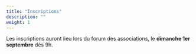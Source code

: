 ```yaml
---
title: "Inscriptions"
description: ""
weight: 1
---
```


Les inscriptions auront lieu lors du forum des associations, le **dimanche 1er septembre** dès 9h.
